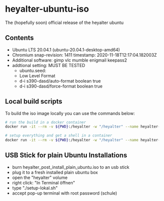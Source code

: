 # heyalter-ubuntu-iso

The (hopefully soon) official release of the heyalter ubuntu

## Contents

- Ubuntu LTS 20.04.1 (ubuntu-20.04.1-desktop-amd64)
- Chromium snap-revision: 1411 timestamp: 2020-11-18T12:17:04.182003Z
- Additional software: gimp vlc mumble enigmail keepass2
- addtional setting: MUST BE TESTED
    - ubuntu.seed:
    - Low Level Format
    - d-i s390-dasd/auto-format boolean true
    - d-i s390-dasd/force-format boolean true



## Local build scripts

To build the iso image locally you can use the commands below:

```bash
# run the build in a docker container
docker run -it --rm -v ${PWD}:/heyalter -w "/heyalter" --name heyalter-iso ubuntu:focal ./build-local.sh

# setup everything and get a shell in a container
docker run -it --rm -v ${PWD}:/heyalter -w "/heyalter" --name heyalter-iso ubuntu:focal
```

## USB Stick for plain Ubuntu Installations
- burn heyalter_post_install_plain_ubuntu.iso to an usb stick
- plug it to a fresh installed plain ubuntu box
- open the "heyalter" volume
- right click: "In Terminal öffnen"
- type "./setup-lokal.sh"
- accept pop-up terminal with root password (schule)